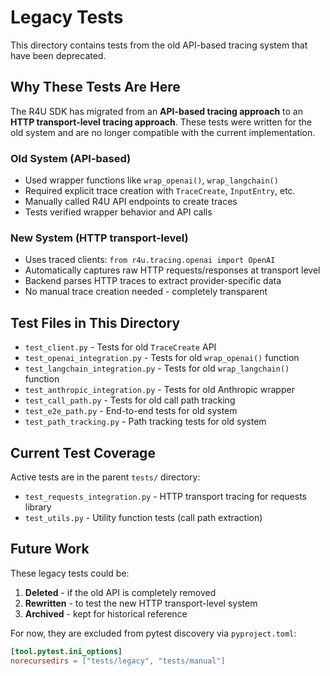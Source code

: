 # Legacy Tests

This directory contains tests from the old API-based tracing system that have been deprecated.

## Why These Tests Are Here

The R4U SDK has migrated from an **API-based tracing approach** to an **HTTP transport-level tracing approach**. These tests were written for the old system and are no longer compatible with the current implementation.

### Old System (API-based)
- Used wrapper functions like `wrap_openai()`, `wrap_langchain()`
- Required explicit trace creation with `TraceCreate`, `InputEntry`, etc.
- Manually called R4U API endpoints to create traces
- Tests verified wrapper behavior and API calls

### New System (HTTP transport-level)
- Uses traced clients: `from r4u.tracing.openai import OpenAI`
- Automatically captures raw HTTP requests/responses at transport level
- Backend parses HTTP traces to extract provider-specific data
- No manual trace creation needed - completely transparent

## Test Files in This Directory

- `test_client.py` - Tests for old `TraceCreate` API
- `test_openai_integration.py` - Tests for old `wrap_openai()` function
- `test_langchain_integration.py` - Tests for old `wrap_langchain()` function  
- `test_anthropic_integration.py` - Tests for old Anthropic wrapper
- `test_call_path.py` - Tests for old call path tracking
- `test_e2e_path.py` - End-to-end tests for old system
- `test_path_tracking.py` - Path tracking tests for old system

## Current Test Coverage

Active tests are in the parent `tests/` directory:
- `test_requests_integration.py` - HTTP transport tracing for requests library
- `test_utils.py` - Utility function tests (call path extraction)

## Future Work

These legacy tests could be:
1. **Deleted** - if the old API is completely removed
2. **Rewritten** - to test the new HTTP transport-level system
3. **Archived** - kept for historical reference

For now, they are excluded from pytest discovery via `pyproject.toml`:
```toml
[tool.pytest.ini_options]
norecursedirs = ["tests/legacy", "tests/manual"]
```
